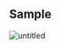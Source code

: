 ## Sample 
![untitled](https://github.com/antonfcss/Work-with-View/assets/95831815/714093e8-c644-459c-9810-c469f2e2848d)
